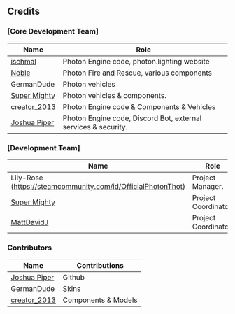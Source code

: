 ## Credits

### [Core Development Team]

| Name | Role |
| --- | --- |
| [ischmal](https://github.com/ischmal) | Photon Engine code, photon.lighting website |
| [Noble](https://github.com/Noble-N9) | Photon Fire and Rescue, various components |
| GermanDude | Photon vehicles |
| [Super Mighty](https://github.com/SuperMighty1) | Photon vehicles & components. |
| [creator_2013](https://github.com/creator2013) | Photon Engine code & Components & Vehicles |
| [Joshua Piper](https://github.com/JoshPiper) | Photon Engine code, Discord Bot, external services & security.

### [Development Team]

| Name | Role |
| --- | --- |
| Lily-Rose (https://steamcommunity.com/id/OfficialPhotonThot) | Project Manager. |
| [Super Mighty](https://github.com/SuperMighty1) | Project Coordinator. |
| [MattDavidJ](https://steamcommunity.com/profiles/76561198230436120) | Project Coordinator. |


### Contributors
| Name | Contributions |
| --- | --- |
| [Joshua Piper](https://github.com/JoshPiper) | Github |
| GermanDude | Skins |
| [creator_2013](https://github.com/creator2013) | Components & Models |
